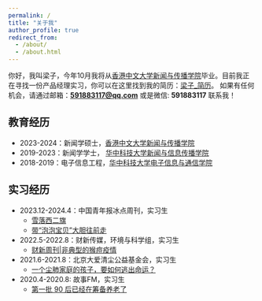 ```yaml
---
permalink: /
title: "关于我"
author_profile: true
redirect_from: 
  - /about/
  - /about.html
---
```


你好，我叫梁子，今年10月我将从[香港中文大学新闻与传播学院]((https://www.com.cuhk.edu.hk/))毕业。目前我正在寻找一份产品经理实习，你可以在这里找到我的简历：[梁子_简历](../assets/Curriculum_Vitae_PM.pdf)。
如果有任何机会，请通过邮箱：**591883117@qq.com** 或是微信: **591883117** 联系我！

## 教育经历

- 2023-2024：新闻学硕士，[香港中文大学新闻与传播学院](https://www.com.cuhk.edu.hk/)
- 2019-2023：新闻学学士， [华中科技大学新闻与信息传播学院](https://sjic.hust.edu.cn/) 
- 2018-2019：电子信息工程，[华中科技大学电子信息与通信学院](https://ei.hust.edu.cn/)

## 实习经历

- 2023.12-2024.4：中国青年报冰点周刊，实习生
  - [雪落西二旗](https://mp.weixin.qq.com/s/JRrbwFOzC4Ylca4Q_pPTUg)
  - [带“泡泡宝贝”大胆往前走](https://mp.weixin.qq.com/s/_xhvB3PllEmdg7nUraKNhA)
- 2022.5-2022.8：财新传媒，环境与科学组，实习生
  - [财新周刊|非典型的猴痘疫情](assets/monkeypox_work.pdf)
- 2021.6-2021.8：北京大爱清尘公益基金会，实习生
  - [一个尘肺家庭的孩子，要如何逃出命运？](https://mp.weixin.qq.com/s/90f6Pw9kTWOC8RpirwMVMQ)
- 2020.4-2020.8: 故事FM，实习生
  - [第一批 90 后已经在筹备养老了](https://mp.weixin.qq.com/s/bg0qkWc5SWiiz8n1ETXjxw)
